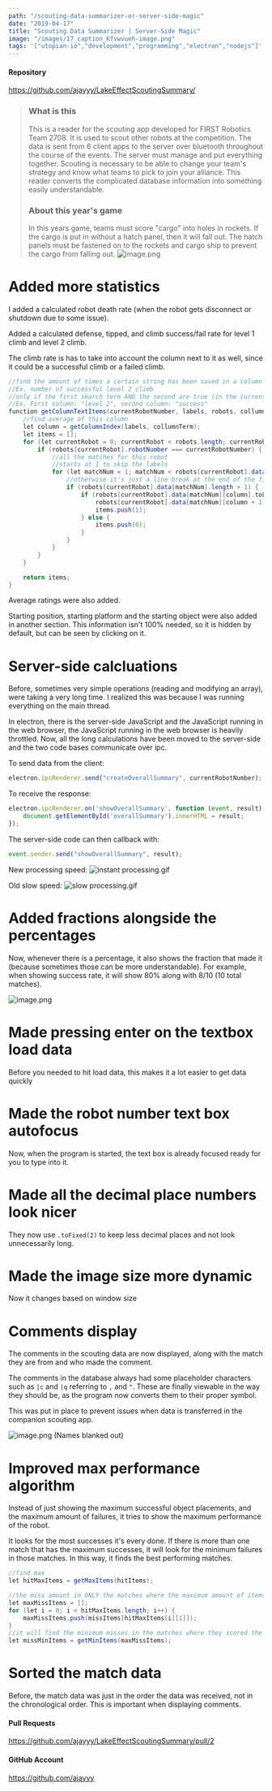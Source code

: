 ```yaml
---
path: "/scouting-data-summarizer-or-server-side-magic"
date: "2019-04-17"
title: "Scouting Data Summarizer | Server-Side Magic"
image: "/images/17_caption_Kfvwvueh-image.png"
tags: '["utopian-io","development","programming","electron","nodejs"]'
---
```


#### Repository
https://github.com/ajayyy/LakeEffectScoutingSummary/

> ### What is this
> This is a reader for the scouting app developed for FIRST Robotics Team 2708. It is used to scout other robots at the competition. The data is sent from 6 client apps to the server over bluetooth throughout the course of the events. The server must manage and put everything together. Scouting is necessary to be able to change your team's strategy and know what teams to pick to join your alliance. This reader converts the complicated database information into something easily understandable.
 >### About this year's game
> In this years game, teams must score "cargo" into holes in rockets. If the cargo is put in without a hatch panel, then it will fall out. The hatch panels must be fastened on to the rockets and cargo ship to prevent the cargo from falling out.
> ![image.png](https://files.steempeak.com/file/steempeak/ajayyy/Kfvwvueh-image.png)

# Added more statistics

I added a calculated robot death rate (when the robot gets disconnect or shutdown due to some issue).

Added a calculated defense, tipped, and climb success/fail rate for level 1 climb and level 2 climb.

The climb rate is has to take into account the column next to it as well, since it could be a successful climb or a failed climb.

```java
//find the amount of times a certain string has been saved in a column in a percentage
//Ex. number of successful level 2 climb
//only if the first search term AND the second are true (in the current column and the next column)
//Ex. First column: "level 2", second column: "success"
function getColumnTextItems(currentRobotNumber, labels, robots, collumnTerm, rowSearch, nextColumnSearch) {
    //find average of this column
    let column = getColumnIndex(labels, collumnTerm);
    let items = [];
    for (let currentRobot = 0; currentRobot < robots.length; currentRobot++) {
        if (robots[currentRobot].robotNumber === currentRobotNumber) {
            //all the matches for this robot
            //starts at 1 to skip the labels
            for (let matchNum = 1; matchNum < robots[currentRobot].data.length; matchNum++) {
                //otherwise it's just a line break at the end of the file
                if (robots[currentRobot].data[matchNum].length > 1) {
                    if (robots[currentRobot].data[matchNum][column].toLowerCase() === rowSearch &&
                        robots[currentRobot].data[matchNum][column + 1].toLowerCase() === nextColumnSearch) {
                        items.push(1);
                    } else {
                        items.push(0);
                    }
                }
            }
        }
    }

    return items;
}
```

Average ratings were also added.

Starting position, starting platform and the starting object were also added in another section. This information isn't 100% needed, so it is hidden by default, but can be seen by clicking on it.

# Server-side calcluations

Before, sometimes very simple operations (reading and modifying an array), were taking a very long time. I realized this was because I was running everything on the main thread.

In electron, there is the server-side JavaScript and the JavaScript running in the web browser, the JavaScript running in the web browser is heavily throttled. Now, all the long calculations have been moved to the server-side and the two code bases communicate over ipc.

To send data from the client:
```js
electron.ipcRenderer.send("createOverallSummary", currentRobotNumber);
```

To receive the response:
```js
electron.ipcRenderer.on('showOverallSummary', function (event, result) {
    document.getElementById('overallSummary').innerHTML = result;
});
```

The server-side code can then callback with:
```js
event.sender.send("showOverallSummary", result);
```

New processing speed:
![instant processing.gif](./images/fwBATP1S-instant20processing.gif)

Old slow speed:
![slow processing.gif](./images/WtkLMpLw-slow20processing.gif)

# Added fractions alongside the percentages

Now, whenever there is a percentage, it also shows the fraction that made it (because sometimes those can be more understandable). For example, when showing success rate, it will show 80% along with 8/10 (10 total matches).

![image.png](./images/XKOaJCHh-image.png)

# Made pressing enter on the textbox load data

Before you needed to hit load data, this makes it a lot easier to get data quickly

# Made the robot number text box autofocus

Now, when the program is started, the text box is already focused ready for you to type into it.

# Made all the decimal place numbers look nicer

They now use `.toFixed(2)` to keep less decimal places and not look unnecessarily long.

# Made the image size more dynamic

Now it changes based on window size

# Comments display

The comments in the scouting data are now displayed, along with the match they are from and who made the comment.

The comments in the database always had some placeholder characters such as `|c` and `|q` referring to `,` and `"`. These are finally viewable in the way they should be, as the program now converts them to their proper symbol.

This was put in place to prevent issues when data is transferred in the companion scouting app.

![image.png](./images/9UIrjWwL-image.png)
(Names blanked out)

# Improved max performance algorithm

Instead of just showing the maximum successful object placements, and the maximum amount of failures, it tries to show the maximum performance of the robot.

It looks for the most successes it's every done. If there is more than one match that has the maximum successes, it will look for the minimum failures in those matches. In this way, it finds the best performing matches.

```java
//find max
let hitMaxItems = getMaxItems(hitItems);

//the miss amount in ONLY the matches where the maximum amount of items were places
let maxMissItems = [];
for (let i = 0; i < hitMaxItems.length; i++) {
    maxMissItems.push(missItems[hitMaxItems[i][1]]);
}
//it will find the minimum misses in the matches where they scored the most (the best performance)
let missMinItems = getMinItems(maxMissItems);
```

# Sorted the match data

Before, the match data was just in the order the data was received, not in the chronological order. This is important when displaying comments.

#### Pull Requests
https://github.com/ajayyy/LakeEffectScoutingSummary/pull/2

#### GitHub Account
https://github.com/ajayyy